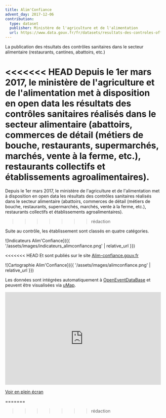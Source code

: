 ```yaml
---
title: Alim'Confiance
advent_day: 2017-12-06
contribution:
  type: dataset
  publisher: Ministère de l'agriculture et de l'alimentation
  url: https://www.data.gouv.fr/fr/datasets/resultats-des-controles-officiels-sanitaires-dispositif-dinformation-alimconfiance/
---
```


La publication des résultats des contrôles sanitaires dans le secteur alimentaire (restaurants, cantines, abattoirs, etc.)

<!--more-->

<<<<<<< HEAD
Depuis le 1er mars 2017, le ministère de l'agriculture et de l'alimentation met à disposition en open data les résultats des contrôles sanitaires réalisés dans le secteur alimentaire (abattoirs, commerces de détail (métiers de bouche, restaurants, supermarchés, marchés, vente à la ferme, etc.), restaurants collectifs et établissements agroalimentaires).
=======
Depuis le 1er mars 2017, le ministère de l'agriculture et de l'alimentation met à disposition en open data les résultats des contrôles sanitaires réalisés dans le secteur alimentaire (abattoirs, commerces de détail (métiers de bouche, restaurants, supermarchés, marchés, vente à la ferme, etc.), restaurants collectifs et établissements agroalimentaires). 
>>>>>>> rédaction

Suite au contrôle, les établissement sont classés en quatre catégories.

![Indicateurs Alim'Confiance]({{ '/assets/images/indicateurs_alimconfiance.png' | relative_url }})

<<<<<<< HEAD
Et sont publiés sur le site [Alim-confiance.gouv.fr](http://alim-confiance.gouv.fr/)

![Cartographie Alim'Confiance]({{ '/assets/images/alimconfiance.png' | relative_url }})

Les données sont intégrées automatiquement à [OpenEventDataBase](http://www.openeventdatabase.org/) et peuvent être visualisées via [uMap](http://umap.openstreetmap.fr/fr/map/resultats-des-controles-sanitaires-dans-les-restau_160905#14/48.8630/2.3272).

<iframe width="100%" height="300px" frameBorder="0" src="http://umap.openstreetmap.fr/fr/map/resultats-des-controles-sanitaires-dans-les-restau_160905?scaleControl=false&miniMap=false&scrollWheelZoom=false&zoomControl=true&allowEdit=false&moreControl=true&searchControl=null&tilelayersControl=null&embedControl=null&datalayersControl=true&onLoadPanel=undefined&captionBar=false"></iframe><p><a href="http://umap.openstreetmap.fr/fr/map/resultats-des-controles-sanitaires-dans-les-restau_160905">Voir en plein écran</a></p>

=======

>>>>>>> rédaction
<div data-udata-dataset-id="5593aab9c751df35d8a453ba"></div>
<script src="https://www.data.gouv.fr/static/widgets.js" id="udata" async defer onload="udataScript.loadDatasets()"></script>
